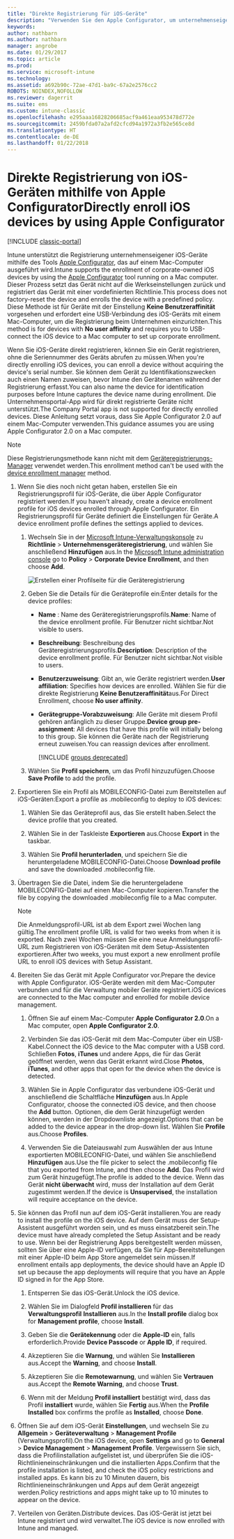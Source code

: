 ```yaml
---
title: "Direkte Registrierung für iOS-Geräte"
description: "Verwenden Sie den Apple Configurator, um unternehmenseigene iOS-Geräte direkt mit einer vordefinierten Richtlinie zu registrieren, indem Sie sie über USB an einen Mac-Computer anschließen."
keywords: 
author: nathbarn
ms.author: nathbarn
manager: angrobe
ms.date: 01/29/2017
ms.topic: article
ms.prod: 
ms.service: microsoft-intune
ms.technology: 
ms.assetid: a692b90c-72ae-47d1-ba9c-67a2e2576cc2
ROBOTS: NOINDEX,NOFOLLOW
ms.reviewer: dagerrit
ms.suite: ems
ms.custom: intune-classic
ms.openlocfilehash: e295aaa16828206685acf9a461eaa953478d772e
ms.sourcegitcommit: 2459bfda07a2afd2cfcd94a1972a3fb2e565ce8d
ms.translationtype: HT
ms.contentlocale: de-DE
ms.lasthandoff: 01/22/2018
---
```

# <a name="directly-enroll-ios-devices-by-using-apple-configurator"></a><span data-ttu-id="61b79-103">Direkte Registrierung von iOS-Geräten mithilfe von Apple Configurator</span><span class="sxs-lookup"><span data-stu-id="61b79-103">Directly enroll iOS devices by using Apple Configurator</span></span>

[!INCLUDE [classic-portal](../includes/classic-portal.md)]

<span data-ttu-id="61b79-104">Intune unterstützt die Registrierung unternehmenseigener iOS-Geräte mithilfe des Tools [Apple Configurator](http://go.microsoft.com/fwlink/?LinkId=518017), das auf einem Mac-Computer ausgeführt wird.</span><span class="sxs-lookup"><span data-stu-id="61b79-104">Intune supports the enrollment of corporate-owned iOS devices by using the [Apple Configurator](http://go.microsoft.com/fwlink/?LinkId=518017) tool running on a Mac computer.</span></span> <span data-ttu-id="61b79-105">Dieser Prozess setzt das Gerät nicht auf die Werkseinstellungen zurück und registriert das Gerät mit einer vordefinierten Richtlinie.</span><span class="sxs-lookup"><span data-stu-id="61b79-105">This process does not factory-reset the device and enrolls the device with a predefined policy.</span></span> <span data-ttu-id="61b79-106">Diese Methode ist für Geräte mit der Einstellung **Keine Benutzeraffinität** vorgesehen und erfordert eine USB-Verbindung des iOS-Geräts mit einem Mac-Computer, um die Registrierung beim Unternehmen einzurichten.</span><span class="sxs-lookup"><span data-stu-id="61b79-106">This method is for devices with **No user affinity** and requires you to USB-connect the iOS device to a Mac computer to set up corporate enrollment.</span></span>

<span data-ttu-id="61b79-107">Wenn Sie iOS-Geräte direkt registrieren, können Sie ein Gerät registrieren, ohne die Seriennummer des Geräts abrufen zu müssen.</span><span class="sxs-lookup"><span data-stu-id="61b79-107">When you're directly enrolling iOS devices, you can enroll a device without acquiring the device's serial number.</span></span> <span data-ttu-id="61b79-108">Sie können dem Gerät zu Identifikationszwecken auch einen Namen zuweisen, bevor Intune den Gerätenamen während der Registrierung erfasst.</span><span class="sxs-lookup"><span data-stu-id="61b79-108">You can also name the device for identification purposes before Intune captures the device name during enrollment.</span></span> <span data-ttu-id="61b79-109">Die Unternehmensportal-App wird für direkt registrierte Geräte nicht unterstützt.</span><span class="sxs-lookup"><span data-stu-id="61b79-109">The Company Portal app is not supported for directly enrolled devices.</span></span> <span data-ttu-id="61b79-110">Diese Anleitung setzt voraus, dass Sie Apple Configurator 2.0 auf einem Mac-Computer verwenden.</span><span class="sxs-lookup"><span data-stu-id="61b79-110">This guidance assumes you are using Apple Configurator 2.0 on a Mac computer.</span></span>

>[!NOTE]
><span data-ttu-id="61b79-111">Diese Registrierungsmethode kann nicht mit dem [Geräteregistrierungs-Manager](enroll-corporate-owned-devices-with-the-device-enrollment-manager-in-microsoft-intune.md) verwendet werden.</span><span class="sxs-lookup"><span data-stu-id="61b79-111">This enrollment method can't be used with the [device enrollment manager](enroll-corporate-owned-devices-with-the-device-enrollment-manager-in-microsoft-intune.md) method.</span></span>

1. <span data-ttu-id="61b79-112">Wenn Sie dies noch nicht getan haben, erstellen Sie ein Registrierungsprofil für iOS-Geräte, die über Apple Configurator registriert werden.</span><span class="sxs-lookup"><span data-stu-id="61b79-112">If you haven't already, create a device enrollment profile for iOS devices enrolled through Apple Configurator.</span></span> <span data-ttu-id="61b79-113">Ein Registrierungsprofil für Geräte definiert die Einstellungen für Geräte.</span><span class="sxs-lookup"><span data-stu-id="61b79-113">A device enrollment profile defines the settings applied to devices.</span></span>

   1. <span data-ttu-id="61b79-114">Wechseln Sie in der [Microsoft Intune-Verwaltungskonsole](https://manage.microsoft.com) zu **Richtlinie** &gt; **Unternehmensgeräteregistrierung**, und wählen Sie anschließend **Hinzufügen** aus.</span><span class="sxs-lookup"><span data-stu-id="61b79-114">In the [Microsoft Intune administration console](https://manage.microsoft.com) go to **Policy** &gt; **Corporate Device Enrollment**, and then choose **Add**.</span></span>

      ![Erstellen einer Profilseite für die Geräteregistrierung](../media/pol-sa-corp-enroll.png)

   2. <span data-ttu-id="61b79-116">Geben Sie die Details für die Geräteprofile ein:</span><span class="sxs-lookup"><span data-stu-id="61b79-116">Enter details for the device profiles:</span></span>

      - <span data-ttu-id="61b79-117">**Name** : Name des Geräteregistrierungsprofils.</span><span class="sxs-lookup"><span data-stu-id="61b79-117">**Name**: Name of the device enrollment profile.</span></span> <span data-ttu-id="61b79-118">Für Benutzer nicht sichtbar.</span><span class="sxs-lookup"><span data-stu-id="61b79-118">Not visible to users.</span></span>

      - <span data-ttu-id="61b79-119">**Beschreibung**: Beschreibung des Geräteregistrierungsprofils.</span><span class="sxs-lookup"><span data-stu-id="61b79-119">**Description**: Description of the device enrollment profile.</span></span> <span data-ttu-id="61b79-120">Für Benutzer nicht sichtbar.</span><span class="sxs-lookup"><span data-stu-id="61b79-120">Not visible to users.</span></span>

      - <span data-ttu-id="61b79-121">**Benutzerzuweisung**: Gibt an, wie Geräte registriert werden.</span><span class="sxs-lookup"><span data-stu-id="61b79-121">**User affiliation**: Specifies how devices are enrolled.</span></span> <span data-ttu-id="61b79-122">Wählen Sie für die direkte Registrierung **Keine Benutzeraffinität**aus.</span><span class="sxs-lookup"><span data-stu-id="61b79-122">For Direct Enrollment, choose **No user affinity**.</span></span>

      - <span data-ttu-id="61b79-123">**Gerätegruppe-Vorabzuweisung**: Alle Geräte mit diesem Profil gehören anfänglich zu dieser Gruppe.</span><span class="sxs-lookup"><span data-stu-id="61b79-123">**Device group pre-assignment**: All devices that have this profile will initially belong to this group.</span></span> <span data-ttu-id="61b79-124">Sie können die Geräte nach der Registrierung erneut zuweisen.</span><span class="sxs-lookup"><span data-stu-id="61b79-124">You can reassign devices after enrollment.</span></span>

        [!INCLUDE [groups deprecated](../includes/group-deprecation.md)]


   3. <span data-ttu-id="61b79-125">Wählen Sie **Profil speichern**, um das Profil hinzuzufügen.</span><span class="sxs-lookup"><span data-stu-id="61b79-125">Choose **Save Profile** to add the profile.</span></span>

2. <span data-ttu-id="61b79-126">Exportieren Sie ein Profil als MOBILECONFIG-Datei zum Bereitstellen auf iOS-Geräten:</span><span class="sxs-lookup"><span data-stu-id="61b79-126">Export a profile as .mobileconfig to deploy to iOS devices:</span></span>

   1.   <span data-ttu-id="61b79-127">Wählen Sie das Geräteprofil aus, das Sie erstellt haben.</span><span class="sxs-lookup"><span data-stu-id="61b79-127">Select the device profile that you created.</span></span>

   2.   <span data-ttu-id="61b79-128">Wählen Sie in der Taskleiste **Exportieren** aus.</span><span class="sxs-lookup"><span data-stu-id="61b79-128">Choose **Export** in the taskbar.</span></span>

   3.   <span data-ttu-id="61b79-129">Wählen Sie **Profil herunterladen**, und speichern Sie die heruntergeladene MOBILECONFIG-Datei.</span><span class="sxs-lookup"><span data-stu-id="61b79-129">Choose **Download profile** and save the downloaded .mobileconfig file.</span></span>

3. <span data-ttu-id="61b79-130">Übertragen Sie die Datei, indem Sie die heruntergeladene MOBILECONFIG-Datei auf einen Mac-Computer kopieren.</span><span class="sxs-lookup"><span data-stu-id="61b79-130">Transfer the file by copying the downloaded .mobileconfig file to a Mac computer.</span></span>
   > [!NOTE]
   > <span data-ttu-id="61b79-131">Die Anmeldungsprofil-URL ist ab dem Export zwei Wochen lang gültig.</span><span class="sxs-lookup"><span data-stu-id="61b79-131">The enrollment profile URL is valid for two weeks from when it is exported.</span></span> <span data-ttu-id="61b79-132">Nach zwei Wochen müssen Sie eine neue Anmeldungsprofil-URL zum Registrieren von iOS-Geräten mit dem Setup-Assistenten exportieren.</span><span class="sxs-lookup"><span data-stu-id="61b79-132">After two weeks, you must export a new enrollment profile URL to enroll iOS devices with Setup Assistant.</span></span>

4. <span data-ttu-id="61b79-133">Bereiten Sie das Gerät mit Apple Configurator vor.</span><span class="sxs-lookup"><span data-stu-id="61b79-133">Prepare the device with Apple Configurator.</span></span> <span data-ttu-id="61b79-134">iOS-Geräte werden mit dem Mac-Computer verbunden und für die Verwaltung mobiler Geräte registriert.</span><span class="sxs-lookup"><span data-stu-id="61b79-134">iOS devices are connected to the Mac computer and enrolled for mobile device management.</span></span>

   1.  <span data-ttu-id="61b79-135">Öffnen Sie auf einem Mac-Computer **Apple Configurator 2.0**.</span><span class="sxs-lookup"><span data-stu-id="61b79-135">On a Mac computer, open **Apple Configurator 2.0**.</span></span>

   2.  <span data-ttu-id="61b79-136">Verbinden Sie das iOS-Gerät mit dem Mac-Computer über ein USB-Kabel.</span><span class="sxs-lookup"><span data-stu-id="61b79-136">Connect the iOS device to the Mac computer with a USB cord.</span></span> <span data-ttu-id="61b79-137">Schließen **Fotos**, **iTunes** und andere Apps, die für das Gerät geöffnet werden, wenn das Gerät erkannt wird.</span><span class="sxs-lookup"><span data-stu-id="61b79-137">Close **Photos**, **iTunes**, and other apps that open for the device when the device is detected.</span></span>

   3.  <span data-ttu-id="61b79-138">Wählen Sie in Apple Configurator das verbundene iOS-Gerät und anschließend die Schaltfläche **Hinzufügen** aus.</span><span class="sxs-lookup"><span data-stu-id="61b79-138">In Apple Configurator, choose the connected iOS device, and then choose the **Add** button.</span></span> <span data-ttu-id="61b79-139">Optionen, die dem Gerät hinzugefügt werden können, werden in der Dropdownliste angezeigt.</span><span class="sxs-lookup"><span data-stu-id="61b79-139">Options that can be added to the device appear in the drop-down list.</span></span> <span data-ttu-id="61b79-140">Wählen Sie **Profile** aus.</span><span class="sxs-lookup"><span data-stu-id="61b79-140">Choose **Profiles**.</span></span>

   4.  <span data-ttu-id="61b79-141">Verwenden Sie die Dateiauswahl zum Auswählen der aus Intune exportierten MOBILECONFIG-Datei, und wählen Sie anschließend **Hinzufügen** aus.</span><span class="sxs-lookup"><span data-stu-id="61b79-141">Use the file picker to select the .mobileconfig file that you exported from Intune, and then choose **Add**.</span></span> <span data-ttu-id="61b79-142">Das Profil wird zum Gerät hinzugefügt.</span><span class="sxs-lookup"><span data-stu-id="61b79-142">The profile is added to the device.</span></span>  <span data-ttu-id="61b79-143">Wenn das Gerät **nicht überwacht** wird, muss der Installation auf dem Gerät zugestimmt werden.</span><span class="sxs-lookup"><span data-stu-id="61b79-143">If the device is **Unsupervised**, the installation will require acceptance on the device.</span></span>

5. <span data-ttu-id="61b79-144">Sie können das Profil nun auf dem iOS-Gerät installieren.</span><span class="sxs-lookup"><span data-stu-id="61b79-144">You are ready to install the profile on the iOS device.</span></span> <span data-ttu-id="61b79-145">Auf dem Gerät muss der Setup-Assistent ausgeführt worden sein, und es muss einsatzbereit sein.</span><span class="sxs-lookup"><span data-stu-id="61b79-145">The device must have already completed the Setup Assistant and be ready to use.</span></span> <span data-ttu-id="61b79-146">Wenn bei der Registrierung Apps bereitgestellt werden müssen, sollten Sie über eine Apple-ID verfügen, da Sie für App-Bereitstellungen mit einer Apple-ID beim App Store angemeldet sein müssen.</span><span class="sxs-lookup"><span data-stu-id="61b79-146">If enrollment entails app deployments, the device should have an Apple ID set up because the app deployments will require that you have an Apple ID signed in for the App Store.</span></span>

   1.  <span data-ttu-id="61b79-147">Entsperren Sie das iOS-Gerät.</span><span class="sxs-lookup"><span data-stu-id="61b79-147">Unlock the iOS device.</span></span>

   2.  <span data-ttu-id="61b79-148">Wählen Sie im Dialogfeld **Profil installieren** für das **Verwaltungsprofil** **Installieren** aus.</span><span class="sxs-lookup"><span data-stu-id="61b79-148">In the **Install profile** dialog box for **Management profile**,  choose **Install**.</span></span>

   3.  <span data-ttu-id="61b79-149">Geben Sie die **Gerätekennung** oder die **Apple-ID** ein, falls erforderlich.</span><span class="sxs-lookup"><span data-stu-id="61b79-149">Provide **Device Passcode** or **Apple ID**, if required.</span></span>

   4.  <span data-ttu-id="61b79-150">Akzeptieren Sie die **Warnung**, und wählen Sie **Installieren** aus.</span><span class="sxs-lookup"><span data-stu-id="61b79-150">Accept the **Warning**, and choose **Install**.</span></span>

   5.  <span data-ttu-id="61b79-151">Akzeptieren Sie die **Remotewarnung**, und wählen Sie **Vertrauen** aus.</span><span class="sxs-lookup"><span data-stu-id="61b79-151">Accept the **Remote Warning**, and choose **Trust**.</span></span>

   6.  <span data-ttu-id="61b79-152">Wenn mit der Meldung **Profil installiert** bestätigt wird, dass das Profil **installiert** wurde, wählen Sie **Fertig** aus.</span><span class="sxs-lookup"><span data-stu-id="61b79-152">When the **Profile Installed** box confirms the profile as **Installed**, choose **Done**.</span></span>

6. <span data-ttu-id="61b79-153">Öffnen Sie auf dem iOS-Gerät **Einstellungen**, und wechseln Sie zu **Allgemein** &gt; **Geräteverwaltung** &gt; **Management Profile** (Verwaltungsprofil).</span><span class="sxs-lookup"><span data-stu-id="61b79-153">On the iOS device, open **Settings** and go to **General** &gt; **Device Management** &gt; **Management Profile**.</span></span> <span data-ttu-id="61b79-154">Vergewissern Sie sich, dass die Profilinstallation aufgelistet ist, und überprüfen Sie die iOS-Richtlinieneinschränkungen und die installierten Apps.</span><span class="sxs-lookup"><span data-stu-id="61b79-154">Confirm that the profile installation is listed, and check the iOS policy restrictions and installed apps.</span></span> <span data-ttu-id="61b79-155">Es kann bis zu 10 Minuten dauern, bis Richtlinieneinschränkungen und Apps auf dem Gerät angezeigt werden.</span><span class="sxs-lookup"><span data-stu-id="61b79-155">Policy restrictions and apps might take up to 10 minutes to appear on the device.</span></span>

7. <span data-ttu-id="61b79-156">Verteilen von Geräten.</span><span class="sxs-lookup"><span data-stu-id="61b79-156">Distribute devices.</span></span> <span data-ttu-id="61b79-157">Das iOS-Gerät ist jetzt bei Intune registriert und wird verwaltet.</span><span class="sxs-lookup"><span data-stu-id="61b79-157">The iOS device is now enrolled with Intune and managed.</span></span>
